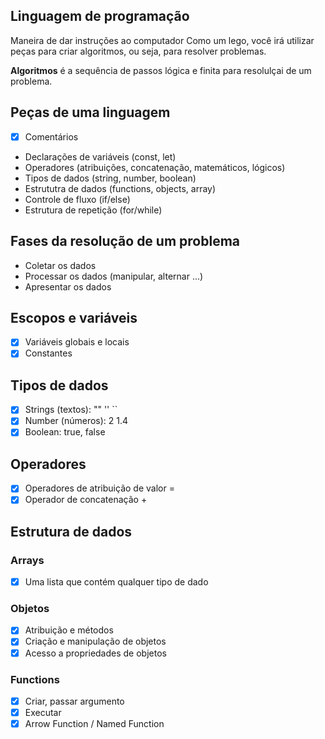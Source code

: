 ## Linguagem de programação

Maneira de dar instruções ao computador
Como um lego, você irá utilizar peças para criar algoritmos, ou seja, para resolver problemas.

**Algoritmos** é a sequência de passos lógica e finita para resolulçai de um problema.

## Peças de uma linguagem

- [x] Comentários
- Declarações de variáveis (const, let)
- Operadores (atribuições, concatenação, matemáticos, lógicos)
- Tipos de dados (string, number, boolean)
- Estrututra de dados (functions, objects, array)
- Controle de fluxo (if/else)
- Estrutura de repetição (for/while)

## Fases da resolução de um problema

- Coletar os dados
- Processar os dados (manipular, alternar ...)
- Apresentar os dados

## Escopos e variáveis

- [x] Variáveis globais e locais
- [x] Constantes

## Tipos de dados

- [x] Strings (textos): "" '' ``
- [x] Number (números): 2 1.4
- [x] Boolean: true, false

## Operadores

- [x] Operadores de atribuição de valor =
- [x] Operador de concatenação +

## Estrutura de dados

### Arrays

- [x] Uma lista que contém qualquer tipo de dado

### Objetos

- [x] Atribuição e métodos
- [x] Criação e manipulação de objetos
- [x] Acesso a propriedades de objetos

### Functions

- [x] Criar, passar argumento
- [x] Executar
- [x] Arrow Function / Named Function
